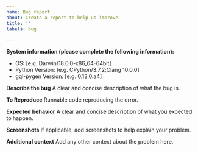 ```yaml
---
name: Bug report
about: Create a report to help us improve
title: ''
labels: bug

---
```

**System information (please complete the following information):**
 - OS: [e.g. Darwin/18.0.0-x86_64-64bit]
 - Python Version: [e.g. CPython/3.7.2;Clang 10.0.0]
 - gql-pygen Version: [e.g. 0.13.0.a4]

**Describe the bug**
A clear and concise description of what the bug is.

**To Reproduce**
Runnable code reproducing the error.

**Expected behavior**
A clear and concise description of what you expected to happen.

**Screenshots**
If applicable, add screenshots to help explain your problem.



**Additional context**
Add any other context about the problem here.
